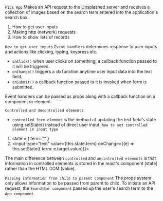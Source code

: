 `Pics App`
Makes an API request to the Unsplashed server and receives a collection of images based on the search term entered into the application's search box.

1. How to get user inputs
2. Making http (network) requests
3. How to show lists of records

`How to get user inputs`
`Event handlers` determines response to user inputs and actions like clicking, typing, keypress etc. 
- `onClick()` when user clicks on something, a callback function passed to it will be triggered.
- `onChange()` triggers a cb function anytime user input data into the text field.
- `onSubmit()` a callback function passed to it is invoked when form is submitted.

Event handlers can be passed as props along with a callback function on a component or element.

`Controlled and Uncontrolled elements`
- `controlled form element` is the method of updating the text field's state using setState() instead of direct user input.
`how to set controlled element in input type`
1. state = { term: "" }
2. <input type="text" value={this.state.term} onChange={(e) => this.setState({ term: e.target.value})}>

The main difference between `controlled` and `uncontrolled elements` is that information in controlled elements is stored in the react's component (state) rather than the HTML DOM (value).

`Passing information from child to parent component`
The props system only allows information to be passed from parent to child.
To initiate an API request, the `SearchBar component` passed up the user's search term to the `App component`.